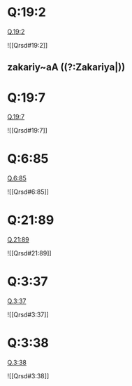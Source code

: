 
# Q:19:2

[Q.19:2](https://quran.com/19:2/tafsirs/ar-tafsir-al-tabari)

![[Qrsd#19:2]]

## zakariy~aA ((?:Zakariya|))

# Q:19:7

[Q.19:7](https://quran.com/19:7/tafsirs/ar-tafsir-al-tabari)

![[Qrsd#19:7]]

# Q:6:85

[Q.6:85](https://quran.com/6:85/tafsirs/ar-tafsir-al-tabari)

![[Qrsd#6:85]]

# Q:21:89

[Q.21:89](https://quran.com/21:89/tafsirs/ar-tafsir-al-tabari)

![[Qrsd#21:89]]

# Q:3:37

[Q.3:37](https://quran.com/3:37/tafsirs/ar-tafsir-al-tabari)

![[Qrsd#3:37]]

# Q:3:38

[Q.3:38](https://quran.com/3:38/tafsirs/ar-tafsir-al-tabari)

![[Qrsd#3:38]]
